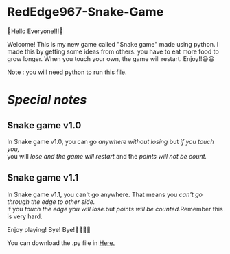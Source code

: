 # RedEdge967-Snake-Game

🌈Hello Everyone!!!🌈

Welcome! This is my new game called "Snake game" made using python. I made this by getting some ideas from others.
you have to eat more food to grow longer. When you touch your own, the game will restart. Enjoy!!😃😃

Note : you will need python to run this file.

<h1><i>Special notes</i></h1>
<h2><b>Snake game v1.0</b></h2>

In Snake game v1.0, you can go <i>anywhere without losing</i> but <i>if you touch you,</i>
<br> you will <i>lose and the game will restart.</i>and the <i>points will not be count.</i>

<h2><b>Snake game v1.1</b></h2>

In Snake game v1.1, you can't go anywhere. That means you <i>can't go through the edge to other side.</i>
<br>if you <i>touch the edge you will lose.</i>but <i>points will be counted.</i>Remember this is very hard.

Enjoy playing! Bye! Bye!👋🏻👋🏻

You can download the .py file in <a href="https://www.github.com/RedEdge967/RedEdge967-Snake-Game/releases">Here.</a>
